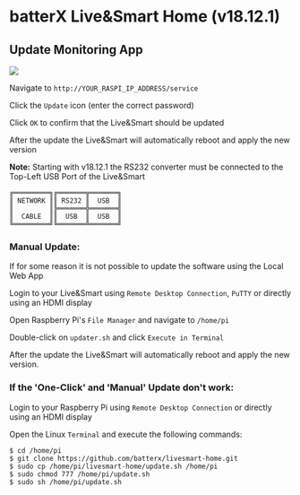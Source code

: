 # batterX Live&Smart Home (v18.12.1)

## Update Monitoring App

![](https://raw.githubusercontent.com/batterX/LiveSmart-Home/master/images/update-gif.gif)

Navigate to `http://YOUR_RASPI_IP_ADDRESS/service`

Click the `Update` icon (enter the correct password)

Click `OK` to confirm that the Live&Smart should be updated

After the update the Live&Smart will automatically reboot and apply the new version

**Note:** Starting with v18.12.1 the RS232 converter must be connected to the Top-Left USB Port of the Live&Smart
```
╔═════════╗╔═══════╦═══════╗
║ NETWORK ║║ RS232 ║  USB  ║
║         ║╠═══════╬═══════╣
║  CABLE  ║║  USB  ║  USB  ║
╚═════════╝╚═══════╩═══════╝
```

### Manual Update:

If for some reason it is not possible to update the software using the Local Web App

Login to your Live&Smart using `Remote Desktop Connection`, `PuTTY` or directly using an HDMI display

Open Raspberry Pi's `File Manager` and navigate to `/home/pi`

Double-click on `updater.sh` and click `Execute in Terminal`

After the update the Live&Smart will automatically reboot and apply the new version.

### If the 'One-Click' and 'Manual' Update don't work:

Login to your Raspberry Pi using `Remote Desktop Connection` or directly using an HDMI display

Open the Linux `Terminal` and execute the following commands:
```
$ cd /home/pi
$ git clone https://github.com/batterx/livesmart-home.git
$ sudo cp /home/pi/livesmart-home/update.sh /home/pi
$ sudo chmod 777 /home/pi/update.sh
$ sudo sh /home/pi/update.sh
```
